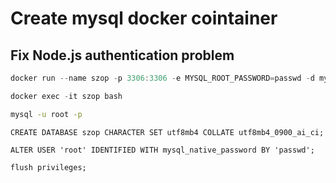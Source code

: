 # Create mysql docker cointainer
## Fix Node.js authentication problem
```powershell
docker run --name szop -p 3306:3306 -e MYSQL_ROOT_PASSWORD=passwd -d mysql:latest
```

```powershell
docker exec -it szop bash
```

```bash
mysql -u root -p
```

```SQL.mysql
CREATE DATABASE szop CHARACTER SET utf8mb4 COLLATE utf8mb4_0900_ai_ci;
```

```SQL.mysql
ALTER USER 'root' IDENTIFIED WITH mysql_native_password BY 'passwd';
```

```SQL.mysql
flush privileges;
```
